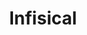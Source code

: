 ---
draft: false
title: Infisical
content:
  id: infisical
  name: Infisical
  logo: /images/development/dev-tools/infisical/logo.png
  website: https://infisical.com/
  iframe_website: /website-iframe/development/dev-tools/infisical
  dashboardImage: /images/development/dev-tools/infisical/screenshot-1.png
  short_description: "Infisical is an open-source, end-to-end encrypted platform for secret management: sync secrets across your team/infrastructure and prevents secret leaks."
  description: "Infisical is an open-source, end-to-end encrypted platform for secret management: sync secrets across your team/infrastructure and prevents secret leaks."
  features:
    - title: Single Source of Truth
      description: Infisical offers50+ integrations to sync secrets with CI/CD and production-level 3rd-party services
    - title: Point-in-time-recovery
      description: Rollback to any snapshot of secrets.
    - title: Secret Versioning
      description: Track every change that is being made of secret over time.
    - title: Secret Refencing
      description: Easily Inherit other secrets to establish a single source of truth.
  screenshots:
    - /images/development/dev-tools/infisical/screenshot-1.png
    - /images/development/dev-tools/infisical/screenshot-2.png
---